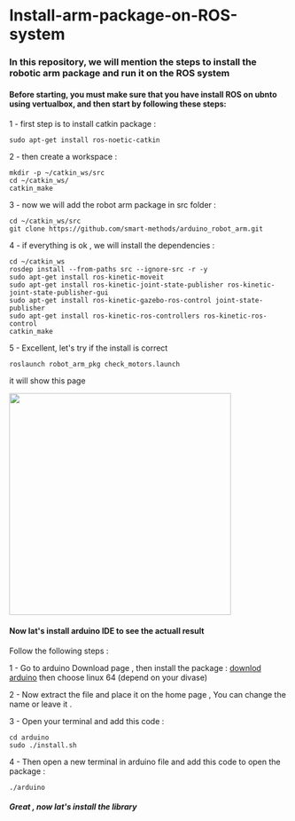 # Install-arm-package-on-ROS-system
### In this repository, we will mention the steps to install the robotic arm package and run it on the ROS system

#### Before starting, you must make sure that you have install ROS on ubnto using vertualbox, and then start by following these steps:
#### 
1 - first step is to install catkin package :
```
sudo apt-get install ros-noetic-catkin
```
2 - then create a workspace :
```
mkdir -p ~/catkin_ws/src
cd ~/catkin_ws/
catkin_make
```
3 - now we will add the robot arm package in src folder :
```
cd ~/catkin_ws/src
git clone https://github.com/smart-methods/arduino_robot_arm.git 
```
4 - if everything is ok , we will install the dependencies :
```
cd ~/catkin_ws
rosdep install --from-paths src --ignore-src -r -y
sudo apt-get install ros-kinetic-moveit
sudo apt-get install ros-kinetic-joint-state-publisher ros-kinetic-joint-state-publisher-gui
sudo apt-get install ros-kinetic-gazebo-ros-control joint-state-publisher
sudo apt-get install ros-kinetic-ros-controllers ros-kinetic-ros-control
catkin_make
```
5 - Excellent, let's try if the install is correct
```
roslaunch robot_arm_pkg check_motors.launch
```
it will show this page 

<div>
<img src="https://user-images.githubusercontent.com/101142149/181014160-8f2daae1-fd2e-49ae-acf7-0d72a10cc972.jpg" width="400">
  </div>
  
  #### Now lat's install arduino IDE to see the actuall result 
  Follow the following steps :
  
  1 - Go to arduino Download page , then install the package :
  [downlod arduino](https://www.arduino.cc/en/software)
  then choose linux 64 (depend on your divase)
  
  2 - Now extract the file and place it on the home page , You can change the name or leave it .
  
 3 - Open your terminal and add this code :
 ```
 cd arduino 
 sudo ./install.sh
 ```
 4 - Then open a new terminal in arduino file and add this code to open the package :
 ```
 ./arduino
 ```
##### Great , now lat's install the library
